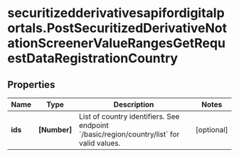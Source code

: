 # securitizedderivativesapifordigitalportals.PostSecuritizedDerivativeNotationScreenerValueRangesGetRequestDataRegistrationCountry

## Properties

Name | Type | Description | Notes
------------ | ------------- | ------------- | -------------
**ids** | **[Number]** | List of country identifiers. See endpoint &#x60;/basic/region/country/list&#x60; for valid values. | [optional] 


